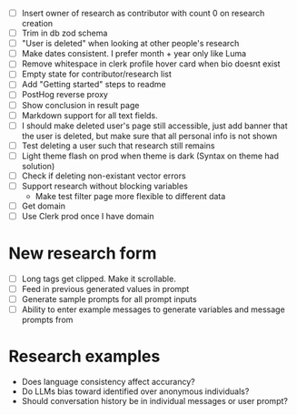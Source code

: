 - [ ] Insert owner of research as contributor with count 0 on research creation
- [ ] Trim in db zod schema
- [ ] "User is deleted" when looking at other people's research
- [ ] Make dates consistent. I prefer month + year only like Luma
- [ ] Remove whitespace in clerk profile hover card when bio doesnt exist
- [ ] Empty state for contributor/research list
- [ ] Add "Getting started" steps to readme
- [ ] PostHog reverse proxy
- [ ] Show conclusion in result page
- [ ] Markdown support for all text fields.
- [ ] I should make deleted user's page still accessible, just add banner that the user is deleted, but make sure that all personal info is not shown
- [ ] Test deleting a user such that research still remains
- [ ] Light theme flash on prod when theme is dark (Syntax on theme had solution)
- [ ] Check if deleting non-existant vector errors
- [ ] Support research without blocking variables
    - Make test filter page more flexible to different data
- [ ] Get domain
- [ ] Use Clerk prod once I have domain

# New research form

- [ ] Long tags get clipped. Make it scrollable.
- [ ] Feed in previous generated values in prompt
- [ ] Generate sample prompts for all prompt inputs
- [ ] Ability to enter example messages to generate variables and message prompts from

# Research examples

- Does language consistency affect accurancy?
- Do LLMs bias toward identified over anonymous individuals?
- Should conversation history be in individual messages or user prompt?
